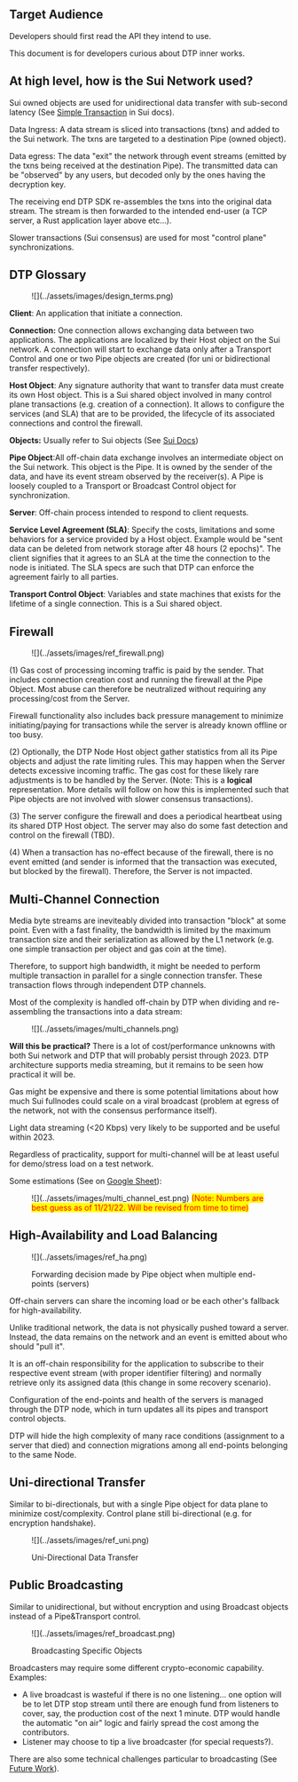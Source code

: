 ## Target Audience

Developers should first read the API they intend to use.

This document is for developers curious about DTP inner works.

## At high level, how is the Sui Network used?

Sui owned objects are used for unidirectional data transfer with sub-second latency (See [Simple Transaction](https://docs.sui.io/devnet/learn/how-sui-works#simple-transactions) in Sui docs).

Data Ingress: A data stream is sliced into transactions (txns) and added to the Sui network. The txns are targeted to a destination Pipe (owned object).

Data egress: The data "exit" the network through event streams (emitted by the txns being received at the destination Pipe). The transmitted data can be "observed" by any users, but decoded only by the ones having the decryption key.

The receiving end DTP SDK re-assembles the txns into the original data stream. The stream is then forwarded to the intended end-user (a TCP server, a Rust application layer above etc...).

Slower transactions (Sui consensus) are used for most "control plane" synchronizations.

 
## DTP Glossary

<figure markdown>![](../assets/images/design_terms.png)</figure>

**Client**: An application that initiate a connection.

**Connection:** One connection allows exchanging data between two applications. The applications are localized by their Host object on the Sui network. A connection will start to exchange data only after a Transport Control and one or two Pipe objects are created (for uni or bidirectional transfer respectively).

**Host Object**: Any signature authority that want to transfer data must create its own Host object. This is a Sui shared object involved in many control plane transactions (e.g. creation of a connection). It allows to configure the services (and SLA) that are to be provided, the lifecycle of its associated connections and control the firewall.

**Objects:** Usually refer to Sui objects (See [Sui Docs](https://docs.sui.io/build/programming-with-objects))

**Pipe Object**:All off-chain data exchange involves an intermediate object on the Sui network. This object is the Pipe. It is owned by the sender of the data, and have its event stream observed by the receiver(s). A Pipe is loosely coupled to a Transport or Broadcast Control object for synchronization.

**Server**: Off-chain process intended to respond to client requests.

**Service Level Agreement (SLA)**: Specify the costs, limitations and some behaviors for a service provided by a Host object. Example would be "sent data can be deleted from network storage after 48 hours (2 epochs)". The client signifies that it agrees to an SLA at the time the connection to the node is initiated. The SLA specs are such that DTP can enforce the agreement fairly to all parties.

**Transport Control Object**: Variables and state machines that exists for the lifetime of a single connection. This is a Sui shared object.

## Firewall

<figure markdown>![](../assets/images/ref_firewall.png)</figure>

(1) Gas cost of processing incoming traffic is paid by the sender. That includes connection creation cost and running the firewall at the Pipe Object. Most abuse can therefore be neutralized without requiring any processing/cost from the Server.

Firewall functionality also includes back pressure management to minimize initiating/paying for transactions while the server is already known offline or too busy.

(2) Optionally, the DTP Node Host object gather statistics from all its Pipe objects and adjust the rate limiting rules. This may happen when the Server detects excessive incoming traffic. The gas cost for these likely rare adjustments is to be handled by the Server. (Note: This is a **logical** representation. More details will follow on how this is implemented such that Pipe objects are not involved with slower consensus transactions).

(3) The server configure the firewall and does a periodical heartbeat using its shared DTP Host object. The server may also do some fast detection and control on the firewall (TBD).

(4) When a transaction has no-effect because of the firewall, there is no event emitted (and sender is informed that the transaction was executed, but blocked by the firewall). Therefore, the Server is not impacted.


## Multi-Channel Connection

Media byte streams are ineviteably divided into transaction "block" at some point. Even with a fast finality, the bandwidth is limited by the maximum transaction size and their serialization as allowed by the L1 network (e.g. one simple transaction per object and gas coin at the time).

Therefore, to support high bandwidth, it might be needed to perform multiple transaction in parallel for a single connection transfer. These transaction flows through independent DTP channels.

Most of the complexity is handled off-chain by DTP when dividing and re-assembling the transactions into a data stream:

<figure markdown>![](../assets/images/multi_channels.png)</figure>

**Will this be practical?**
There is a lot of cost/performance unknowns with both Sui network and DTP that will probably persist through 2023. DTP architecture supports media streaming, but it remains to be seen how practical it will be.

Gas might be expensive and there is some potential limitations about how much Sui fullnodes could scale on a viral broadcast (problem at egress of the network, not with the consensus performance itself).

Light data streaming (<20 Kbps) very likely to be supported and be useful within 2023.

Regardless of practicality, support for multi-channel will be at least useful for demo/stress load on a test network.

Some estimations (See on [Google Sheet](https://docs.google.com/spreadsheets/d/1zBrB1ifhPpnLlsDr6nBN\_N55Kkw9hX06a7EVUpogyn4/edit?usp=sharing)):

<figure markdown>![](../assets/images/multi_channel_est.png)
<mark style="color:red;">(Note: Numbers are best guess as of 11/21/22. Will be revised from time to time)</mark>
</figure>


## High-Availability and Load Balancing

<figure markdown>![](../assets/images/ref_ha.png)<p>Forwarding decision made by Pipe object when multiple end-points (servers) </p></figure>

Off-chain servers can share the incoming load or be each other's fallback for high-availability.

Unlike traditional network, the data is not physically pushed toward a server. Instead, the data remains on the network and an event is emitted about who should "pull it".

It is an off-chain responsibility for the application to subscribe to their respective event stream (with proper identifier filtering) and normally retrieve only its assigned data (this change in some recovery scenario).

Configuration of the end-points and health of the servers is managed through the DTP node, which in turn updates all its pipes and transport control objects.

DTP will hide the high complexity of many race conditions (assignment to a server that died) and connection migrations among all end-points belonging to the same Node.

## Uni-directional Transfer
Similar to bi-directionals, but with a single Pipe object for data plane to minimize cost/complexity. Control plane still bi-directional (e.g. for encryption handshake).

<figure markdown>![](../assets/images/ref_uni.png)<p>Uni-Directional Data Transfer</p></figure>

## Public Broadcasting

Similar to unidirectional, but without encryption and using Broadcast objects instead of a Pipe&Transport control.

<figure markdown>![](../assets/images/ref_broadcast.png)<p>Broadcasting Specific Objects</p></figure>

Broadcasters may require some different crypto-economic capability. Examples:

* A live broadcast is wasteful if there is no one listening... one option will be to let DTP stop stream until there are enough fund from listeners to cover, say, the production cost of the next 1 minute. DTP would handle the automatic "on air" logic and fairly spread the cost among the contributors.
* Listener may choose to tip a live broadcaster (for special requests?).

There are also some technical challenges particular to broadcasting (See [Future Work](future_work.md#broadcasting-challenges)).